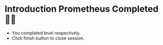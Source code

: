 #  Introduction Prometheus Completed 👏🏻

- You completed level respectively.
- Click finish button to close session.
